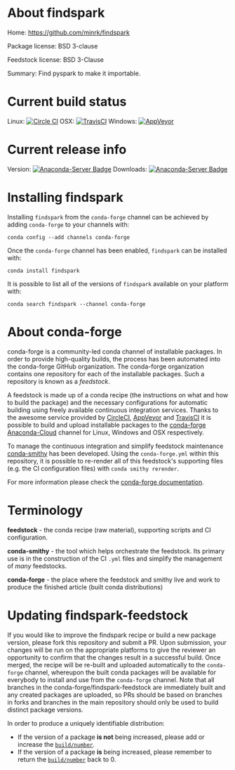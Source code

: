 About findspark
===============

Home: https://github.com/minrk/findspark

Package license: BSD 3-clause

Feedstock license: BSD 3-Clause

Summary: Find pyspark to make it importable.



Current build status
====================

Linux: [![Circle CI](https://circleci.com/gh/conda-forge/findspark-feedstock.svg?style=shield)](https://circleci.com/gh/conda-forge/findspark-feedstock)
OSX: [![TravisCI](https://travis-ci.org/conda-forge/findspark-feedstock.svg?branch=master)](https://travis-ci.org/conda-forge/findspark-feedstock)
Windows: [![AppVeyor](https://ci.appveyor.com/api/projects/status/github/conda-forge/findspark-feedstock?svg=True)](https://ci.appveyor.com/project/conda-forge/findspark-feedstock/branch/master)

Current release info
====================
Version: [![Anaconda-Server Badge](https://anaconda.org/conda-forge/findspark/badges/version.svg)](https://anaconda.org/conda-forge/findspark)
Downloads: [![Anaconda-Server Badge](https://anaconda.org/conda-forge/findspark/badges/downloads.svg)](https://anaconda.org/conda-forge/findspark)

Installing findspark
====================

Installing `findspark` from the `conda-forge` channel can be achieved by adding `conda-forge` to your channels with:

```
conda config --add channels conda-forge
```

Once the `conda-forge` channel has been enabled, `findspark` can be installed with:

```
conda install findspark
```

It is possible to list all of the versions of `findspark` available on your platform with:

```
conda search findspark --channel conda-forge
```


About conda-forge
=================

conda-forge is a community-led conda channel of installable packages.
In order to provide high-quality builds, the process has been automated into the
conda-forge GitHub organization. The conda-forge organization contains one repository
for each of the installable packages. Such a repository is known as a *feedstock*.

A feedstock is made up of a conda recipe (the instructions on what and how to build
the package) and the necessary configurations for automatic building using freely
available continuous integration services. Thanks to the awesome service provided by
[CircleCI](https://circleci.com/), [AppVeyor](http://www.appveyor.com/)
and [TravisCI](https://travis-ci.org/) it is possible to build and upload installable
packages to the [conda-forge](https://anaconda.org/conda-forge)
[Anaconda-Cloud](http://docs.anaconda.org/) channel for Linux, Windows and OSX respectively.

To manage the continuous integration and simplify feedstock maintenance
[conda-smithy](http://github.com/conda-forge/conda-smithy) has been developed.
Using the ``conda-forge.yml`` within this repository, it is possible to re-render all of
this feedstock's supporting files (e.g. the CI configuration files) with ``conda smithy rerender``.

For more information please check the [conda-forge documentation](https://conda-forge.org/docs/).

Terminology
===========

**feedstock** - the conda recipe (raw material), supporting scripts and CI configuration.

**conda-smithy** - the tool which helps orchestrate the feedstock.
                   Its primary use is in the construction of the CI ``.yml`` files
                   and simplify the management of *many* feedstocks.

**conda-forge** - the place where the feedstock and smithy live and work to
                  produce the finished article (built conda distributions)


Updating findspark-feedstock
============================

If you would like to improve the findspark recipe or build a new
package version, please fork this repository and submit a PR. Upon submission,
your changes will be run on the appropriate platforms to give the reviewer an
opportunity to confirm that the changes result in a successful build. Once
merged, the recipe will be re-built and uploaded automatically to the
`conda-forge` channel, whereupon the built conda packages will be available for
everybody to install and use from the `conda-forge` channel.
Note that all branches in the conda-forge/findspark-feedstock are
immediately built and any created packages are uploaded, so PRs should be based
on branches in forks and branches in the main repository should only be used to
build distinct package versions.

In order to produce a uniquely identifiable distribution:
 * If the version of a package **is not** being increased, please add or increase
   the [``build/number``](http://conda.pydata.org/docs/building/meta-yaml.html#build-number-and-string).
 * If the version of a package **is** being increased, please remember to return
   the [``build/number``](http://conda.pydata.org/docs/building/meta-yaml.html#build-number-and-string)
   back to 0.